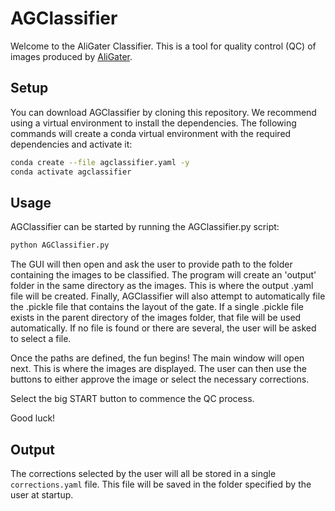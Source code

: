 # AGClassifier

Welcome to the AliGater Classifier. This is a tool for quality control (QC) of images produced by 
[AliGater](https://github.com/LudvigEk/aligater).

## Setup
You can download AGClassifier by cloning this repository. We recommend using a virtual environment to install the
dependencies. The following commands will create a conda virtual environment with the required dependencies and activate
it:

```bash
conda create --file agclassifier.yaml -y
conda activate agclassifier
```

## Usage
AGClassifier can be started by running the AGClassifier.py script:
    
```bash
python AGClassifier.py
```

The GUI will then open and ask the user to provide path to the folder containing the images to be classified.
The program will create an 'output' folder in the same directory as the images. This is where the output .yaml file
will be created.
Finally, AGClassifier will also attempt to automatically file the .pickle file that contains the layout of the gate.
If a single .pickle file exists in the parent directory of the images folder, that file will be used automatically.
If no file is found or there are several, the user will be asked to select a file.

Once the paths are defined, the fun begins!
The main window will open next. This is where the images are displayed. The user can then use the buttons to either
approve the image or select the necessary corrections.

Select the big START button to commence the QC process.

Good luck!

## Output
The corrections selected by the user will all be stored in a single `corrections.yaml` file. This file will be saved
in the folder specified by the user at startup.